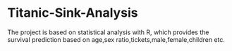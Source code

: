 # Titanic-Sink-Analysis
The project is based on statistical analysis with R, which provides the survival prediction based on age,sex ratio,tickets,male,female,children etc.
